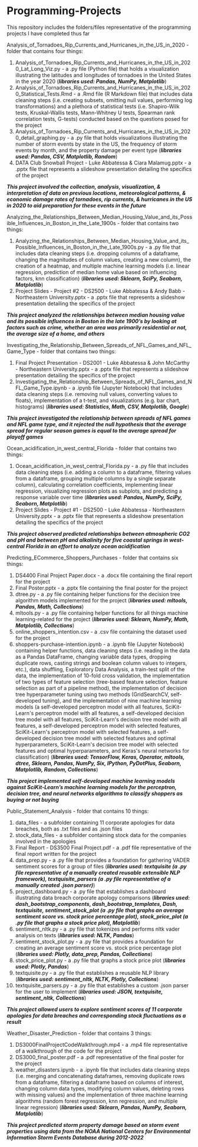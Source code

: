 # Programming-Projects
This repository includes the folders/files representative of the programming projects I have completed thus far

Analysis_of_Tornadoes_Rip_Currents_and_Hurricanes_in_the_US_in_2020 - folder that contains four things: 
1) Analysis_of_Tornadoes_Rip_Currents_and_Hurricanes_in_the_US_in_2020_Lat_Long_Viz.py - a .py file (Python file) that holds a visualization illustrating the latitudes and longitudes of tornadoes in the United States in the year 2020 (***libraries used: Pandas, NumPy, Matplotlib***)
2) Analysis_of_Tornadoes_Rip_Currents_and_Hurricanes_in_the_US_in_2020_Statistical_Tests.Rmd - a .Rmd file (R Markdown file) that includes data cleaning steps (i.e. creating subsets, omitting null values, performing log transformations) and a plethora of statistical tests (i.e. Shapiro-Wilk tests, Kruskal-Wallis tests, Mann-Whitney U tests, Spearman rank correlation tests, G-tests) conducted based on the questions posed for the project
3) Analysis_of_Tornadoes_Rip_Currents_and_Hurricanes_in_the_US_in_2020_detail_graphing.py - a .py file that holds visualizations illustrating the number of storm events by state in the US, the frequency of storm events by month, and the property damage per event type (***libraries used: Pandas, CSV, Matplotlib, Random***)
4) DATA Club Snowball Project - Luke Abbatessa & Ciara Malamug.pptx - a .pptx file that represents a slideshow presentation detailing the specifics of the project

***This project involved the collection, analysis, visualization, & interpretation of data on previous locations, meteorological patterns, & economic damage rates of tornadoes, rip currents, & hurricanes in the US in 2020 to aid preparation for these events in the future***

Analyzing_the_Relationships_Between_Median_Housing_Value_and_its_Possible_Influences_in_Boston_in_the_Late_1900s - folder that contains two things:
1) Analyzing_the_Relationships_Between_Median_Housing_Value_and_its_Possible_Influences_in_Boston_in_the_Late_1900s.py - a .py file that includes data cleaning steps (i.e. dropping columns of a dataframe, changing the magnitudes of column values, creating a new column), the creation of a heatmap, and multiple machine learning models (i.e. linear regression, prediction of median home value based on influencing factors, knn classification) (***libraries used: Sklearn, SciPy, Seaborn, Matplotlib***)
2) Project Slides - Project #2 - DS2500 - Luke Abbatessa & Andy Babb - Northeastern University.pptx - a .pptx file that represents a slideshow presentation detailing the specifics of the project

***This project analyzed the relationships between median housing value and its possible influences in Boston in the late 1900’s by looking at factors such as crime, whether an area was primarily residential or not, the average size of a home, and others***

Investigating_the_Relationship_Between_Spreads_of_NFL_Games_and_NFL_Game_Type - folder that contains two things:
1) Final Project Presentation - DS2001 - Luke Abbatessa & John McCarthy - Northeastern University.pptx - a .pptx file that represents a slideshow presentation detailing the specifics of the project
2) Investigating_the_Relationship_Between_Spreads_of_NFL_Games_and_NFL_Game_Type.ipynb - a .ipynb file (Jupyter Notebook) that includes data cleaning steps (i.e. removing null values, converting values to floats), implementation of a t-test, and visualizations (e.g. bar chart, histograms) (***libraries used: Statistics, Math, CSV, Matplotlib, Google***)

***This project investigated the relationship between spreads of NFL games and NFL game type, and it rejected the null hypothesis that the average spread for regular season games is equal to the average spread for playoff games***

Ocean_acidification_in_west_central_Florida - folder that contains two things:
1) Ocean_acidification_in_west_central_Florida.py - a .py file that includes data cleaning steps (i.e. adding a column to a dataframe, filtering values from a dataframe, grouping multiple columns by a single separate column), calculating correlation coefficients, implementing linear regression, visualizing regression plots as subplots, and predicting a response variable over time (***libraries used: Pandas, NumPy, SciPy, Seaborn, Matplotlib***)
2) Project Slides - Project #1 - DS2500 - Luke Abbatessa - Northeastern University.pptx - a .pptx file that represents a slideshow presentation detailing the specifics of the project

***This project observed predicted relationships between atmospheric CO2 and pH and between pH and alkalinity for five coastal springs in west-central Florida in an effort to analyze ocean acidification***

Predicting_ECommerce_Shoppers_Purchases - folder that contains six things:
1) DS4400 Final Project Paper.docx - a .docx file containing the final report for the project
2) Final Poster.pptx - a .pptx file containing the final poster for the project
3) dtree.py - a .py file containing helper functions for the decision tree algorithm models implemented for the project (***libraries used: mltools, Pandas, Math, Collections***)
4) mltools.py - a .py file containing helper functions for all things machine learning-related for the project (***libraries used: Sklearn, NumPy, Math, Matplotlib, Collections***)
5) online_shoppers_intention.csv - a .csv file containing the dataset used for the project
6) shoppers-purchase-intention.ipynb - a .ipynb file (Jupyter Notebook) containing helper functions, data cleaning steps (i.e. reading in the data as a Pandas DataFrame, changing variable data types, dropping duplicate rows, casting strings and boolean column values to integers, etc.), data shuffling, Exploratory Data Analysis, a train-test split of the data, the implementation of 10-fold cross validation, the implementation of two types of feature selection (tree-based feature selection, feature selection as part of a pipeline method), the implementation of decision tree hyperparameter tuning using two methods (GridSearchCV, self-developed tuning), and the implementation of nine machine learning models (a self-developed perceptron model with all features, SciKit-Learn's perceptron model with all features, a self-developed decision tree model with all features, SciKit-Learn's decision tree model with all features, a self-developed perceptron model with selected features, SciKit-Learn's perceptron model with selected features, a self-developed decision tree model with selected features and optimal hyperparameters, SciKit-Learn's decision tree model with selected features and optimal hyperparameters, and Keras's neural networks for classification) (***libraries used: TensorFlow, Keras, Operator, mltools, dtree, Sklearn, Pandas, NumPy, Six, IPython, PyDotPlus, Seaborn, Matplotlib, Random, Collections***)

***This project implemented self-developed machine learning models against SciKit-Learn’s machine learning models for the perceptron, decision tree, and neural networks algorithms to classify shoppers as buying or not buying***

Public_Statement_Analysis - folder that contains 10 things:
1) data_files - a subfolder containing 11 corporate apologies for data breaches, both as .txt files and as .json files
2) stock_data_files - a subfolder containing stock data for the companies involved in the apologies
3) Final Report - DS3500 Final Project.pdf - a .pdf file representative of the final report written for the project
4) data_prep.py - a .py file that provides a foundation for gathering VADER sentiment scores for a group of files (***libraries used: textquisite (a .py file representative of a manually created reusable extensible NLP framework), textquisite_parsers (a .py file representative of a manually created .json parser)***)
5) project_dashboard.py - a .py file that establishes a dashboard illustrating data breach corporate apology comparisons (***libraries used: dash_bootstrap_components, dash_bootstrap_templates, Dash, textquisite, sentiment_stock_plot (a .py file that graphs an average sentiment score vs. stock price percentage plot), stock_price_plot (a .py file that graphs a stock price plot), Matplotlib***)
6) sentiment_nltk.py - a .py file that tokenizes and performs nltk vader analysis on texts (***libraries used: NLTK, Pandas***)
7) sentiment_stock_plot.py - a .py file that provides a foundation for creating an average sentiment score vs. stock price percentage plot (***libraries used: Plotly, data_prep, Pandas, Collections***)
8) stock_price_plot.py - a .py file that graphs a stock price plot (***libraries used: Plotly, Pandas***)
9) textquisite.py - a .py file that establishes a reusable NLP library (***libraries used: sentiment_nltk, NLTK, Plotly, Collections***)
10) textquisite_parsers.py - a .py file that establishes a custom .json parser for the user to implement (***libraries used: JSON, textquisite, sentiment_nltk, Collections***)

***This project allowed users to explore sentiment scores of 11 corporate apologies for data breaches and corresponding stock fluctuations as a result***

Weather_Disaster_Prediction - folder that contains 3 things:
1) DS3000FinalProjectCodeWalkthrough.mp4 - a .mp4 file representative of a walkthrough of the code for the project
2) DS3000_final_poster.pdf - a .pdf representative of the final poster for the project
3) weather_disasters.ipynb - a .ipynb file that includes data cleaning steps (i.e. merging and concatenating dataframes, removing duplicate rows from a dataframe, filtering a dataframe based on columns of interest, changing column data types, modifying column values, deleting rows with missing values) and the implementation of three machine learning algorithms (random forest regression, knn regression, and multiple linear regression) (***libraries used: Sklearn, Pandas, NumPy, Seaborn, Matplotlib***)

***This project predicted storm property damage based on storm event properties using data from the NOAA National Centers for Environmental Information Storm Events Database during 2012-2022***
